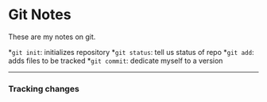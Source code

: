 # Git Notes

These are my notes on git.

*`git init`: initializes repository
*`git status`: tell us status of repo
*`git add`: adds files to be tracked
*`git commit`: dedicate myself to a version

---

### Tracking changes



